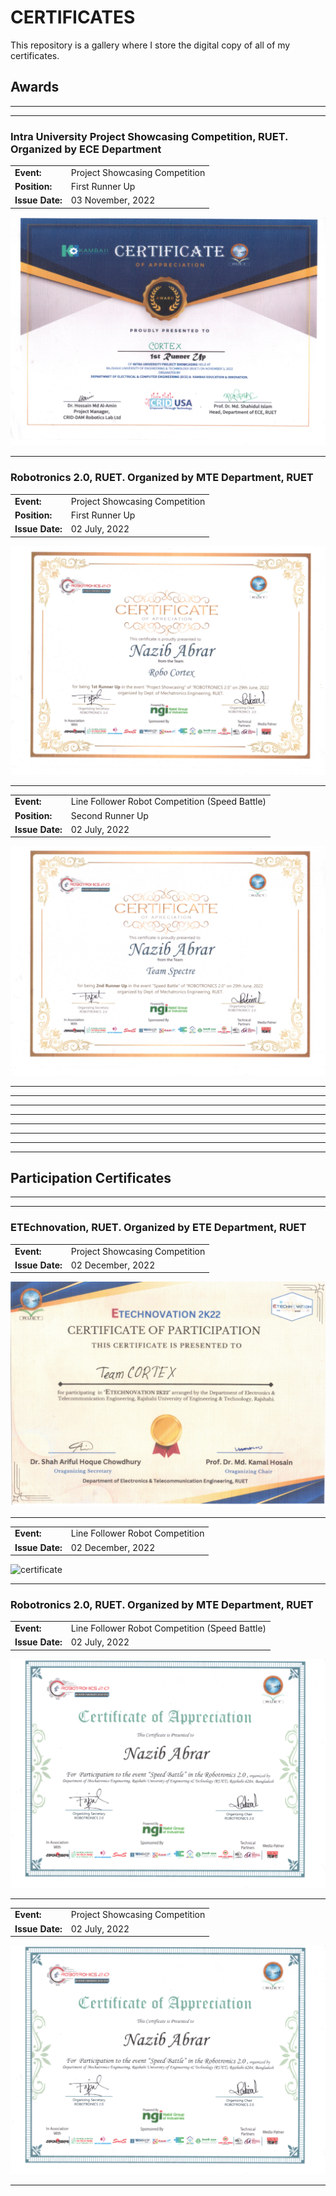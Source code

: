 # CERTIFICATES

This repository is a gallery where I store the digital copy of all of my certificates.

## **Awards**

---

---

### **Intra University Project Showcasing Competition, RUET. Organized by ECE Department**

|                 |                                |
| --------------- | ------------------------------ |
| **Event:**      | Project Showcasing Competition |
| **Position:**   | First Runner Up                |
| **Issue Date:** | 03 November, 2022              |

![ece_2022](./contents/award/ece_22.jpg)

---

### **Robotronics 2.0, RUET. Organized by MTE Department, RUET**

|                 |                                |
| --------------- | ------------------------------ |
| **Event:**      | Project Showcasing Competition |
| **Position:**   | First Runner Up                |
| **Issue Date:** | 02 July, 2022                  |

![mte_project](./contents/award/mte_22_project.jpg)

---

|                 |                                                |
| --------------- | ---------------------------------------------- |
| **Event:**      | Line Follower Robot Competition (Speed Battle) |
| **Position:**   | Second Runner Up                               |
| **Issue Date:** | 02 July, 2022                                  |

![mte_project](./contents/award/mte_22_lfr.jpg)

---

---

---

---

---

---

---

---

## **Participation Certificates**

---

---

### **ETEchnovation, RUET. Organized by ETE Department, RUET**

|                 |                                |
| --------------- | ------------------------------ |
| **Event:**      | Project Showcasing Competition |
| **Issue Date:** | 02 December, 2022              |

![certificate](./contents/participation/ete_22_project.jpg)

---

|                 |                                 |
| --------------- | ------------------------------- |
| **Event:**      | Line Follower Robot Competition |
| **Issue Date:** | 02 December, 2022               |

![certificate](./contents/participation/ete_22_lfr.jpg)

---

### **Robotronics 2.0, RUET. Organized by MTE Department, RUET**

|                 |                                                |
| --------------- | ---------------------------------------------- |
| **Event:**      | Line Follower Robot Competition (Speed Battle) |
| **Issue Date:** | 02 July, 2022                                  |

![mudrover](./contents/participation/mte_22_lfr.jpg)

---

|                 |                                |
| --------------- | ------------------------------ |
| **Event:**      | Project Showcasing Competition |
| **Issue Date:** | 02 July, 2022                  |

![mudrover](./contents/participation/mte_22_lfr.jpg)

---
